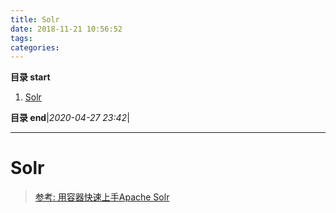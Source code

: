 ```yaml
---
title: Solr
date: 2018-11-21 10:56:52
tags: 
categories: 
---
```


**目录 start**

1. [Solr](#solr)

**目录 end**|_2020-04-27 23:42_|
****************************************
# Solr

> [参考: 用容器快速上手Apache Solr](http://qinghua.github.io/solr/)
